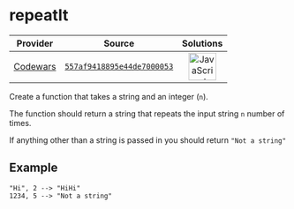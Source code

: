 [_metadata_:generated]: - "true"

# repeatIt

<!-- INFO TABLE BEGIN -->

| Provider                                        | Source                                                                               | Solutions                                                                                                                                                    |
| :---------------------------------------------: | :----------------------------------------------------------------------------------: | :----------------------------------------------------------------------------------------------------------------------------------------------------------: |
| [Codewars](../../../docs/providers/Codewars.md) | [`557af9418895e44de7000053`](https://www.codewars.com/kata/557af9418895e44de7000053) | [<img src="https://res.cloudinary.com/rascaltwo/image/upload/v1631924076/javascript_ehszr7.svg" alt="JavaScript" title="JavaScript" width="50" />](solve.js) |

<!-- INFO TABLE END -->

Create a function that takes a string and an integer (`n`).

The function should return a string that repeats the input string `n` number of times.

If anything other than a string is passed in you should return `"Not a string"`


## Example

```
"Hi", 2 --> "HiHi"
1234, 5 --> "Not a string"
```



